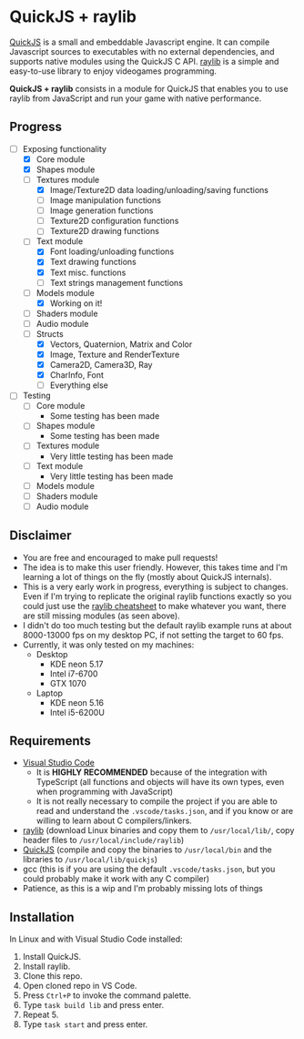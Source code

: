 # QuickJS + raylib
[QuickJS](https://github.com/ldarren/QuickJS "QuickJS repo") is a small and embeddable Javascript engine. It can compile Javascript sources to executables with no external dependencies, and supports native modules using the QuickJS C API.
[raylib](https://github.com/raysan5/raylib "raylib repo") is a simple and easy-to-use library to enjoy videogames programming.

**QuickJS + raylib** consists in a module for QuickJS that enables you to use raylib from JavaScript and run your game with native performance.

## Progress
- [ ] Exposing functionality
	- [x] Core module
	- [x] Shapes module
	- [ ] Textures module
		- [x] Image/Texture2D data loading/unloading/saving functions
		- [ ] Image manipulation functions
		- [ ] Image generation functions
		- [ ] Texture2D configuration functions
		- [ ] Texture2D drawing functions
	- [ ] Text module
		- [x] Font loading/unloading functions
		- [x] Text drawing functions
		- [x] Text misc. functions
		- [ ] Text strings management functions
	- [ ] Models module
		- [x] Working on it!
	- [ ] Shaders module
	- [ ] Audio module
	- [ ] Structs
		- [x] Vectors, Quaternion, Matrix and Color
		- [x] Image, Texture and RenderTexture
		- [x] Camera2D, Camera3D, Ray
		- [x] CharInfo, Font
		- [ ] Everything else
- [ ] Testing
	- [ ] Core module
		- Some testing has been made
	- [ ] Shapes module
		- Some testing has been made
	- [ ] Textures module
		- Very little testing has been made
	- [ ] Text module
		- Very little testing has been made
	- [ ] Models module
	- [ ] Shaders module
	- [ ] Audio module

## Disclaimer
- You are free and encouraged to make pull requests!
- The idea is to make this user friendly. However, this takes time and I'm learning a lot of things on the fly (mostly about QuickJS internals).
- This is a very early work in progress, everything is subject to changes. Even if I'm trying to replicate the original raylib functions exactly so you could just use the [raylib cheatsheet](https://www.raylib.com/cheatsheet/cheatsheet.html) to make whatever you want, there are still missing modules (as seen above).
- I didn't do too much testing but the default raylib example runs at about 8000-13000 fps on my desktop PC, if not setting the target to 60 fps.
- Currently, it was only tested on my machines:
	- Desktop
		- KDE neon 5.17
		- Intel i7-6700
		- GTX 1070
	- Laptop
		- KDE neon 5.16
		- Intel i5-6200U

## Requirements
- [Visual Studio Code](https://code.visualstudio.com/Download)
	- It is **HIGHLY RECOMMENDED** because of the integration with TypeScript (all functions and objects will have its own types, even when programming with JavaScript)
	- It is not really necessary to compile the project if you are able to read and understand the `.vscode/tasks.json`, and if you know or are willing to learn about C compilers/linkers.
- [raylib](https://github.com/raysan5/raylib/releases/tag/2.5.0) (download Linux binaries and copy them to `/usr/local/lib/`, copy header files to `/usr/local/include/raylib`)
- [QuickJS](https://github.com/ldarren/QuickJS) (compile and copy the binaries to `/usr/local/bin` and the libraries to `/usr/local/lib/quickjs`)
- gcc (this is if you are using the default `.vscode/tasks.json`, but you could probably make it work with any C compiler)
- Patience, as this is a wip and I'm probably missing lots of things

## Installation
In Linux and with Visual Studio Code installed:
1. Install QuickJS.
2. Install raylib.
3. Clone this repo.
4. Open cloned repo in VS Code.
5. Press `Ctrl+P` to invoke the command palette.
6. Type `task build lib` and press enter.
7. Repeat 5.
6. Type `task start` and press enter.
